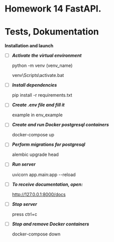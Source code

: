 # Homework 14 FastAPI. 
# Tests, Dokumentation

**Installation and launch**

- [ ] **_Activate the virtual environment_**

    python -m venv (venv_name)

    venv\Scripts\activate.bat

- [ ] **_Install dependencies_**
 
    pip install -r requirements.txt

- [ ] **_Create .env file and fill it_**

    example in env_example

- [ ] **_Create and run Docker postgresql containers_**

    docker-compose up

- [ ] **_Perform migrations for postgresql_**

    alembic upgrade head
    
- [ ] **_Run server_**

    uvicorn app.main:app --reload

- [ ] **_To receive documentation, open:_**

    http://127.0.0.1:8000/docs

- [ ] **_Stop server_**

    press ctrl+c

- [ ] **_Stop and remove Docker containers_**

    docker-compose down

